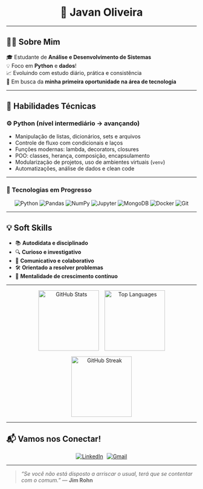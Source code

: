 <h1 align="center">🚀 Javan Oliveira</h1>

---

## 👨‍💻 Sobre Mim

🎓 Estudante de **Análise e Desenvolvimento de Sistemas**  
💡 Foco em **Python** e **dados**!  
📈 Evoluindo com estudo diário, prática e consistência  
🔎 Em busca da **minha primeira oportunidade na área de tecnologia**

---

## 🧠 Habilidades Técnicas

### ⚙️ Python (nível intermediário → avançando)

- Manipulação de listas, dicionários, sets e arquivos  
- Controle de fluxo com condicionais e laços  
- Funções modernas: lambda, decorators, closures  
- POO: classes, herança, composição, encapsulamento  
- Modularização de projetos, uso de ambientes virtuais (`venv`)  
- Automatizações, análise de dados e clean code  

---

### 🧰 Tecnologias em Progresso

<p align="center">
  <img alt="Python" src="https://img.shields.io/badge/Python-3776AB?style=flat-square&logo=python&logoColor=white" />
  <img alt="Pandas" src="https://img.shields.io/badge/Pandas-150458?style=flat-square&logo=pandas&logoColor=white" />
  <img alt="NumPy" src="https://img.shields.io/badge/NumPy-013243?style=flat-square&logo=numpy&logoColor=white" />
  <img alt="Jupyter" src="https://img.shields.io/badge/Jupyter-F37626?style=flat-square&logo=jupyter&logoColor=white" />
  <img alt="MongoDB" src="https://img.shields.io/badge/MongoDB-4EA94B?style=flat-square&logo=mongodb&logoColor=white" />
  <img alt="Docker" src="https://img.shields.io/badge/Docker-2496ED?style=flat-square&logo=docker&logoColor=white" />
  <img alt="Git" src="https://img.shields.io/badge/Git-F05032?style=flat-square&logo=git&logoColor=white" />
</p>

---

## 💡 Soft Skills

- 📚 **Autodidata e disciplinado**  
- 🔍 **Curioso e investigativo**  
- 🤝 **Comunicativo e colaborativo**  
- 🛠️ **Orientado a resolver problemas**  
- 🚀 **Mentalidade de crescimento contínuo**

---

<p align="center" style="display: flex; justify-content: center; gap: 15px; flex-wrap: wrap;">
  <img height="160" src="https://github-readme-stats.vercel.app/api?username=JavanRosario&show_icons=true&theme=tokyonight&count_private=true" alt="GitHub Stats" />
  <img height="160" src="https://github-readme-stats.vercel.app/api/top-langs/?username=JavanRosario&layout=compact&theme=tokyonight&langs_count=6&hide_progress=true" alt="Top Languages" />
  <img height="160" src="https://github-readme-streak-stats.herokuapp.com/?user=JavanRosario&theme=tokyonight" alt="GitHub Streak" />
</p>

---

## 📬 Vamos nos Conectar!

<p align="center" style="display: flex; justify-content: center; gap: 10px;">
  <a href="https://www.linkedin.com/in/javan-oliveira-269050358" target="_blank" rel="noopener noreferrer">
    <img src="https://img.shields.io/badge/LinkedIn-blue?style=for-the-badge&logo=linkedin" alt="LinkedIn" />
  </a>
  <a href="mailto:oliveiraajavan@hotmail.com">
    <img src="https://img.shields.io/badge/Gmail-D14836?style=for-the-badge&logo=gmail&logoColor=white" alt="Gmail" />
  </a>
</p>

---

> _“Se você não está disposto a arriscar o usual, terá que se contentar com o comum.”_ — **Jim Rohn**
